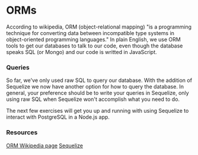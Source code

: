 # ORMs

According to wikipedia, ORM (object-relational mapping) "is a programming technique for converting data between incompatible type systems in object-oriented programming languages." In plain English, we use ORM tools to get our databases to talk to our code, even though the database speaks SQL (or Mongo) and our code is writted in JavaScript.

<!-- TODO: Sequelize blurb -->

### Queries

So far, we've only used raw SQL to query our database. With the addition of Sequelize we now have another option for how to query the database.  In general, your preference should be to write your queries in Sequelize, only using raw SQL when Sequelize won't accomplish what you need to do.

The next few exercises will get you up and running with using Sequelize to interact with PostgreSQL in a Node.js app.

### Resources
[ORM Wikipedia page](https://en.wikipedia.org/wiki/Object-relational_mapping)
[Sequelize](http://sequelize.readthedocs.io/en/1.7.0/)
